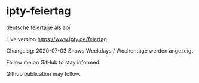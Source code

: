 # ipty-feiertag
 deutsche feiertage als api

Live version
https://www.ipty.de/feiertag

Changelog:
2020-07-03 Shows Weekdays / Wochentage werden angezeigt

Follow me on GitHub to stay informed.

Github publication may follow.

